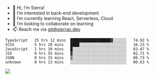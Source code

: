 - 👋 Hi, I’m Sierra!
- 👀 I’m interested in back-end development
- 🌱 I’m currently learning React, Serverless, Cloud
- 💞️ I’m looking to collaborate on learning
- 📫 Reach me via git@sierrac.dev

<!--START_SECTION:waka-->

```text
TypeScript   25 hrs 12 mins  ██████████████████▓░░░░░░   74.92 %
SCSS         5 hrs 28 mins   ████░░░░░░░░░░░░░░░░░░░░░   16.23 %
JavaScript   1 hrs 10 mins   █░░░░░░░░░░░░░░░░░░░░░░░░   03.47 %
JSX          0 hrs 55 mins   ▓░░░░░░░░░░░░░░░░░░░░░░░░   02.71 %
JSON         0 hrs 15 mins   ▒░░░░░░░░░░░░░░░░░░░░░░░░   00.73 %
unknown      0 hrs 13 mins   ░░░░░░░░░░░░░░░░░░░░░░░░░   00.63 %
```

<!--END_SECTION:waka-->


![](https://hit.yhype.me/github/profile?user_id=7351311)
